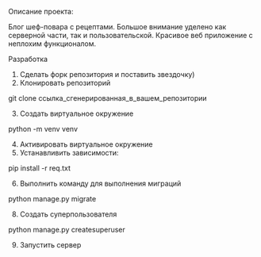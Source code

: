Описание проекта:

Блог шеф-повара с рецептами. Большое внимание уделено как серверной части, так и пользовательской. Красивое веб приложение с неплохим функционалом.

Разработка
1) Сделать форк репозитория и поставить звездочку)
2) Клонировать репозиторий

git clone ссылка_сгенерированная_в_вашем_репозитории

3) Создать виртуальное окружение

python -m venv venv

4) Активировать виртуальное окружение
5) Устанавливить зависимости:

pip install -r req.txt

6) Выполнить команду для выполнения миграций

python manage.py migrate

8) Создать суперпользователя

python manage.py createsuperuser

9) Запустить сервер

